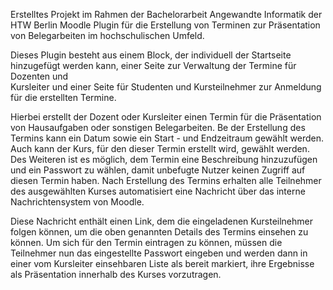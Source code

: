 Erstelltes Projekt im Rahmen der Bachelorarbeit Angewandte Informatik der HTW Berlin
Moodle Plugin für die Erstellung von Terminen zur Präsentation von Belegarbeiten im hochschulischen Umfeld.

Dieses Plugin besteht aus einem Block, der individuell der Startseite hinzugefügt werden kann, einer Seite zur Verwaltung der Termine für Dozenten und  
Kursleiter und einer Seite für Studenten und Kursteilnehmer zur Anmeldung für die erstellten Termine.

Hierbei erstellt der Dozent oder Kursleiter einen Termin für die Präsentation von Hausaufgaben oder sonstigen Belegarbeiten. Be der Erstellung des Termins
kann ein Datum sowie ein Start - und Endzeitraum gewählt werden. Auch kann der Kurs, für den dieser Termin erstellt wird, gewählt werden.
Des Weiteren ist es möglich, dem Termin eine Beschreibung hinzuzufügen und ein Passwort zu wählen, damit unbefugte Nutzer keinen Zugriff auf diesen Termin haben.
Nach Erstellung des Termins erhalten alle Teilnehmer des ausgewählten Kurses automatisiert eine Nachricht über das interne Nachrichtensystem von Moodle. 

Diese Nachricht enthält einen Link, dem die eingeladenen Kursteilnehmer folgen können, um die oben genannten Details des Termins einsehen zu können.
Um sich für den Termin eintragen zu können, müssen die Teilnehmer nun das eingestellte Passwort eingeben und werden dann in einer vom Kursleiter einsehbaren 
Liste als bereit markiert, ihre Ergebnisse als Präsentation innerhalb des Kurses vorzutragen.
